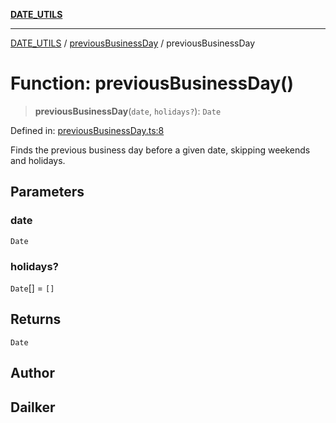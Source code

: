 [**DATE_UTILS**](../../README.md)

***

[DATE_UTILS](../../README.md) / [previousBusinessDay](../README.md) / previousBusinessDay

# Function: previousBusinessDay()

> **previousBusinessDay**(`date`, `holidays?`): `Date`

Defined in: [previousBusinessDay.ts:8](https://github.com/dailker/everyutil/blob/e265d7544f4e799da268d038a0a464c889a18367/src/date/previousBusinessDay.ts#L8)

Finds the previous business day before a given date, skipping weekends and holidays.

## Parameters

### date

`Date`

### holidays?

`Date`[] = `[]`

## Returns

`Date`

## Author

## Dailker
